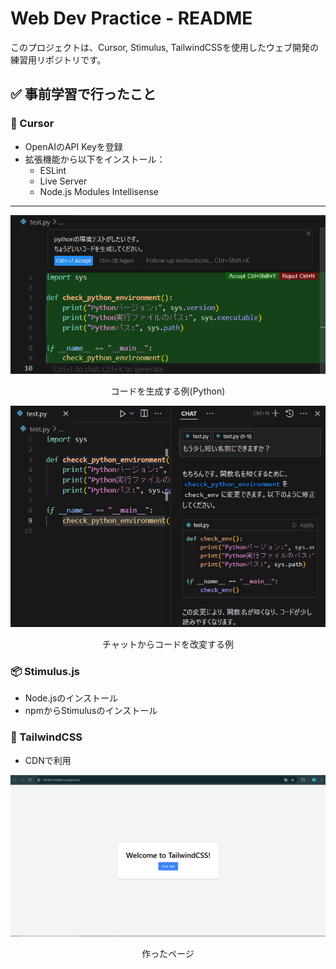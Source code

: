 # Web Dev Practice - README

このプロジェクトは、Cursor, Stimulus, TailwindCSSを使用したウェブ開発の練習用リポジトリです。

## ✅ 事前学習で行ったこと

### 🔧 Cursor
- OpenAIのAPI Keyを登録
- 拡張機能から以下をインストール：
  - ESLint
  - Live Server
  - Node.js Modules Intellisense
---
<div align="center">
<img src="images/cursorTest1.png" alt="コードを生成する例(Python)" width="600">
  
コードを生成する例(Python)

<img src="images/cursorTest2.png" alt="チャットからコードを改変する例" width="600">

チャットからコードを改変する例

</div>


### 📦 Stimulus.js
- Node.jsのインストール
- npmからStimulusのインストール

### 🎨 TailwindCSS
- CDNで利用

<div align="center">
<img src="images/cursorTest3.png" alt="作ったページ" width="600">

作ったページ

</div>

